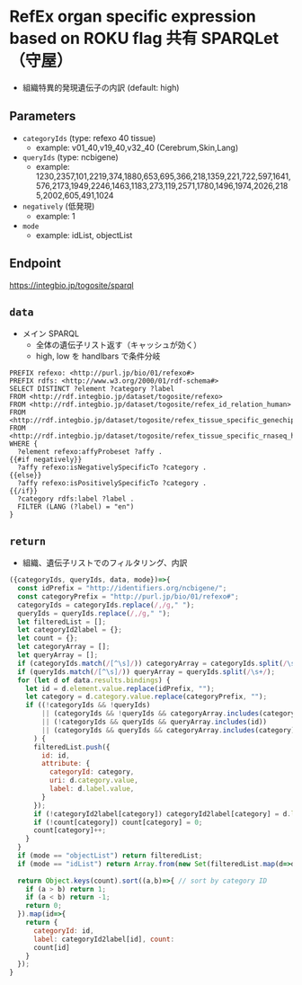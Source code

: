 # RefEx organ specific expression based on ROKU flag 共有 SPARQLet（守屋）

- 組織特異的発現遺伝子の内訳 (default: high)
## Parameters

* `categoryIds` (type: refexo 40 tissue)
  * example: v01_40,v19_40,v32_40 (Cerebrum,Skin,Lang)
* `queryIds` (type: ncbigene)
  * example: 1230,2357,101,2219,374,1880,653,695,366,218,1359,221,722,597,1641,576,2173,1949,2246,1463,1183,273,119,2571,1780,1496,1974,2026,2185,2002,605,491,1024
* `negatively` (低発現)
  * example: 1
* `mode`
  * example: idList, objectList

## Endpoint
https://integbio.jp/togosite/sparql

## `data`
- メイン SPARQL
  - 全体の遺伝子リスト返す（キャッシュが効く）
  - high, low を handlbars で条件分岐

```sparql
PREFIX refexo: <http://purl.jp/bio/01/refexo#>
PREFIX rdfs: <http://www.w3.org/2000/01/rdf-schema#>
SELECT DISTINCT ?element ?category ?label
FROM <http://rdf.integbio.jp/dataset/togosite/refexo>
FROM <http://rdf.integbio.jp/dataset/togosite/refex_id_relation_human>
FROM <http://rdf.integbio.jp/dataset/togosite/refex_tissue_specific_genechip_human_GSE7307>
FROM <http://rdf.integbio.jp/dataset/togosite/refex_tissue_specific_rnaseq_human_PRJEB2445>
WHERE {
  ?element refexo:affyProbeset ?affy .
{{#if negatively}}
  ?affy refexo:isNegativelySpecificTo ?category .
{{else}}
  ?affy refexo:isPositivelySpecificTo ?category .
{{/if}}
  ?category rdfs:label ?label .
  FILTER (LANG (?label) = "en")
}
```

## `return`
- 組織、遺伝子リストでのフィルタリング、内訳

```javascript
({categoryIds, queryIds, data, mode})=>{
  const idPrefix = "http://identifiers.org/ncbigene/";
  const categoryPrefix = "http://purl.jp/bio/01/refexo#";
  categoryIds = categoryIds.replace(/,/g," ");
  queryIds = queryIds.replace(/,/g," ");
  let filteredList = [];
  let categoryId2label = {};
  let count = {};
  let categoryArray = [];
  let queryArray = [];
  if (categoryIds.match(/[^\s]/)) categoryArray = categoryIds.split(/\s+/);
  if (queryIds.match(/[^\s]/)) queryArray = queryIds.split(/\s+/);
  for (let d of data.results.bindings) {
    let id = d.element.value.replace(idPrefix, "");
    let category = d.category.value.replace(categoryPrefix, "");
    if ((!categoryIds && !queryIds)
        || (categoryIds && !queryIds && categoryArray.includes(category))
        || (!categoryIds && queryIds && queryArray.includes(id))
        || (categoryIds && queryIds && categoryArray.includes(category) && queryArray.includes(id))
      ) {
      filteredList.push({
        id: id,
        attribute: {
          categoryId: category,
          uri: d.category.value,
          label: d.label.value,
        }
      });
      if (!categoryId2label[category]) categoryId2label[category] = d.label.value;
      if (!count[category]) count[category] = 0;
      count[category]++;
    }
  }
  if (mode == "objectList") return filteredList;
  if (mode == "idList") return Array.from(new Set(filteredList.map(d=>d.id)));
  
  return Object.keys(count).sort((a,b)=>{ // sort by category ID
    if (a > b) return 1;
    if (a < b) return -1;
    return 0;
  }).map(id=>{ 
    return {
      categoryId: id,
      label: categoryId2label[id], count:
      count[id]
    }
  });
}
```